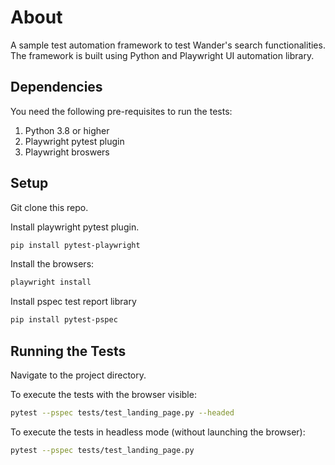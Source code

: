 # About

A sample test automation framework to test Wander's search functionalities. The framework is built using Python and Playwright UI automation library.

## Dependencies
You need the following pre-requisites to run the tests:

1. Python 3.8 or higher
2. Playwright pytest plugin
3. Playwright broswers


## Setup

Git clone this repo.

Install playwright pytest plugin.

```bash
pip install pytest-playwright
```
Install the browsers:
```bash
playwright install
```
Install  pspec test report library
```bash
pip install pytest-pspec
```
## Running the Tests

Navigate to the project directory.

To execute the tests with the browser visible:
```bash
pytest --pspec tests/test_landing_page.py --headed
```

To execute the tests in headless mode (without launching the browser):
```bash
pytest --pspec tests/test_landing_page.py
```